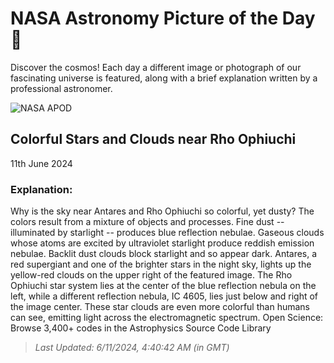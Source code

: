 
  # NASA Astronomy Picture of the Day 🌌

  Discover the cosmos! Each day a different image or photograph of our fascinating universe is featured, along with a brief explanation written by a professional astronomer.

![NASA APOD](https://apod.nasa.gov/apod/image/2406/RhoAntares_Stocks_2560.jpg)

## Colorful Stars and Clouds near Rho Ophiuchi

11th June 2024

### Explanation: 

Why is the sky near Antares and Rho Ophiuchi so colorful, yet dusty?  The colors result from a mixture of objects and processes.  Fine dust -- illuminated by starlight -- produces blue reflection nebulae. Gaseous clouds whose atoms are excited by ultraviolet starlight produce reddish emission nebulae. Backlit dust clouds block starlight and so appear dark.   Antares, a red supergiant and one of the brighter stars in the night sky, lights up the yellow-red clouds on the upper right of the featured image. The Rho Ophiuchi star system lies at the center of the blue reflection nebula on the left, while a different reflection nebula, IC 4605, lies just below and right of the image center.  These star clouds are even more colorful than humans can see, emitting light across the electromagnetic spectrum.   Open Science: Browse 3,400+ codes in the Astrophysics Source Code Library

> _Last Updated: 6/11/2024, 4:40:42 AM (in GMT)_
